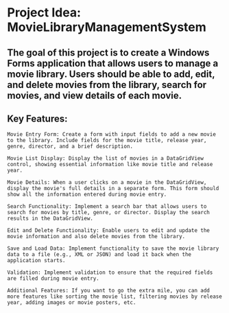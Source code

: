 # Project Idea: MovieLibraryManagementSystem

## The goal of this project is to create a Windows Forms application that allows users to manage a movie library. Users should be able to add, edit, and delete movies from the library, search for movies, and view details of each movie.

## Key Features:

	Movie Entry Form: Create a form with input fields to add a new movie to the library. Include fields for the movie title, release year, genre, director, and a brief description.

	Movie List Display: Display the list of movies in a DataGridView control, showing essential information like movie title and release year.

	Movie Details: When a user clicks on a movie in the DataGridView, display the movie's full details in a separate form. This form should show all the information entered during movie entry.

	Search Functionality: Implement a search bar that allows users to search for movies by title, genre, or director. Display the search results in the DataGridView.

	Edit and Delete Functionality: Enable users to edit and update the movie information and also delete movies from the library.

	Save and Load Data: Implement functionality to save the movie library data to a file (e.g., XML or JSON) and load it back when the application starts.

	Validation: Implement validation to ensure that the required fields are filled during movie entry.

	Additional Features: If you want to go the extra mile, you can add more features like sorting the movie list, filtering movies by release year, adding images or movie posters, etc.
